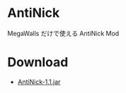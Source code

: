 # AntiNick
MegaWalls だけで使える AntiNick Mod

# Download
- [AntiNick-1.1.jar](https://github.com/SimplyRin/AntiNick/releases/download/1.1/AntiNick-1.1.jar)
